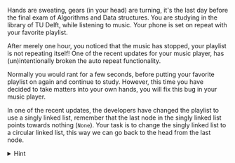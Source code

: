 Hands are sweating, gears (in your head) are turning, it's the last day before the final exam of Algorithms and Data structures. You are studying in the library of TU Delft, while listening to music. Your phone is set on repeat with your favorite playlist. 

After merely one hour, you noticed that the music has stopped, your playlist is not repeating itself! One of the recent updates for your music player, has (un)intentionally broken the auto repeat functionality. 

Normally you would rant for a few seconds, before putting your favorite playlist on again and continue to study. However, this time you have decided to take matters into your own hands, you will fix this bug in your music player.

In one of the recent updates, the developers have changed the playlist to use a singly linked list, remember that the last node in the singly linked list points towards nothing (`None`). Your task is to change the singly linked list to a circular linked list, this way we can go back to the head from the last node.

<details>
    <summary>Hint</summary>
        Note that the singly linked list, already has a pointer towards the <code>tail</code>. Your circular linked list should also keep track of the <code>head</code> and <code>tail</code>.
        
        Try to figure out for each method, what should be changed to achieve the behaviour of a circular linked list. Not all methods will behave differently.
</details>